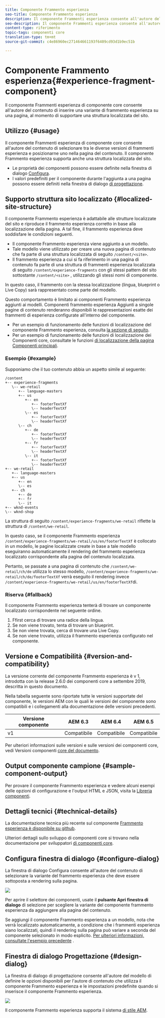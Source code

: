 ```yaml
---
title: Componente Frammento esperienza
seo-title: Componente Frammento esperienza
description: Il componente Frammenti esperienza consente all'autore del contenuto di aggiungere una variante di frammento esperienza a una pagina.
seo-description: Il componente Frammenti esperienza consente all'autore del contenuto di aggiungere una variante di frammento esperienza a una pagina.
content-type: riferimento
topic-tags: componenti core
translation-type: tm+mt
source-git-commit: c4e86960ec271464661193f6409cd93d1b9ec51b

---
```



# Componente Frammento esperienza{#experience-fragment-component}

Il componente Frammenti esperienza di componente core consente all'autore del contenuto di inserire una variante di frammento esperienza su una pagina, al momento di supportare una struttura localizzata del sito.

## Utilizzo {#usage}

Il componente Frammenti esperienza di componente core consente all'autore del contenuto di selezionare tra le diverse versioni di frammenti esperienza e posizionarne uno nella pagina del contenuto. Il componente Frammento esperienza supporta anche una struttura localizzata del sito.

* Le proprietà dei componenti possono essere definite nella finestra di dialogo [Configura](#configure-dialog).
* I valori predefiniti per il componente durante l'aggiunta a una pagina possono essere definiti nella finestra di dialogo [di progettazione](#design-dialog).

## Supporto struttura sito localizzato {#localized-site-structure}

Il componente Frammento esperienza è adattabile alle strutture localizzate del sito e riproduce il frammento esperienza corretto in base alla localizzazione della pagina. A tal fine, il frammento esperienza deve soddisfare le condizioni seguenti.

* Il componente Frammento esperienza viene aggiunto a un modello.
* Tale modello viene utilizzato per creare una nuova pagina di contenuto che fa parte di una struttura localizzata di seguito `/content/<site>`.
* Il frammento esperienza a cui si fa riferimento in una pagina di contenuto fa parte di una struttura di frammenti esperienza localizzata di seguito `/content/experience-fragments` con gli stessi pattern del sito sottostante `/content/<site>` , utilizzando gli stessi nomi di componente.

In questo caso, il frammento con la stessa localizzazione (lingua, blueprint o Live Copy) sarà rappresentato come parte del modello.

Questo comportamento è limitato ai componenti Frammento esperienza aggiunti ai modelli. Componenti frammento esperienza Aggiunti a singole pagine di contenuto renderanno disponibili le rappresentazioni esatte dei frammenti di esperienza configurate all'interno del componente.

* Per un esempio di funzionamento delle funzioni di localizzazione del componente Frammento esperienza, consulta [la sezione di seguito](#example).
* Per un esempio di funzionamento delle funzioni di localizzazione dei Componenti core, consultate le funzioni [di localizzazione della pagina Componenti principali](localization.md).

### Esempio {#example}

Supponiamo che il tuo contenuto abbia un aspetto simile al seguente:

```
/content
+-- experience-fragments
   \-- we-retail
      +-- language-masters
      +-- us
         +-- en
            +-- footerTextXf
            \-- headerTextXf
         \-- es
            +-- footerTextXf
            \-- headerTextXf
      \-- ch
         +-- de
            +-- footerTextXf
            \-- headerTextXf
         +-- fr
            +-- footerTextXf
            \-- headerTextXf
         \-- it
            +-- footerTextXf
            \-- headerTextXf
+-- we-retail
   +-- language-masters
   +-- us
      +-- en
      \-- es
   +-- ch
      +-- de
      +-- fr
      \-- it
+-- wknd-events
\-- wknd-shop
```

La struttura di seguito `/content/experience-fragments/we-retail` riflette la struttura di `/content/we-retail`.

In questo caso, se il componente Frammento esperienza `/content/experience-fragments/we-retail/us/en/footerTextXf` è collocato in un modello, le pagine localizzate create in base a tale modello eseguiranno automaticamente il rendering del frammento esperienza localizzato corrispondente alla pagina del contenuto localizzata.

Pertanto, se passate a una pagina di contenuto che `/content/we-retail/ch/de` utilizza lo stesso modello, `/content/experience-fragments/we-retail/ch/de/footerTextXf` verrà eseguito il rendering invece `/content/experience-fragments/we-retail/us/en/footerTextXf`di.

### Riserva {#fallback}

Il componente Frammento esperienza tenterà di trovare un componente localizzato corrispondente nel seguente ordine.

1. Ffirst cerca di trovare una radice della lingua.
1. Se non viene trovato, tenta di trovare un blueprint.
1. Se non viene trovata, cerca di trovare una Live Copy.
1. Se non viene trovato, utilizza il frammento esperienza configurato nel componente.

## Versione e Compatibilità {#version-and-compatibility}

La versione corrente del componente Frammento esperienza è v 1, introdotta con la release 2.6.0 dei componenti core a settembre 2019, descritta in questo documento.

Nella tabella seguente sono riportate tutte le versioni supportate del componente, le versioni AEM con le quali le versioni del componente sono compatibili e i collegamenti alla documentazione delle versioni precedenti.

| Versione componente | AEM 6.3 | AEM 6.4 | AEM 6.5 |
|--- |--- |--- |---|
| v1 | Compatibile | Compatibile | Compatibile |

Per ulteriori informazioni sulle versioni e sulle versioni dei componenti core, vedi Versioni componenti [core del documento](versions.md).

## Output componente campione {#sample-component-output}

Per provare il componente Frammento esperienza e vedere alcuni esempi delle opzioni di configurazione e l'output HTML e JSON, visita la [Libreria componenti](http://opensource.adobe.com/aem-core-wcm-components/library/experience-fragment.html).

## Dettagli tecnici {#technical-details}

La documentazione tecnica più recente sul componente [Frammento esperienza è disponibile su github](https://github.com/adobe/aem-core-wcm-components/tree/master/content/src/content/jcr_root/apps/core/wcm/components/experience-fragment/v1/experience-fragment).

Ulteriori dettagli sullo sviluppo di componenti core si trovano nella documentazione per sviluppatori [di componenti core](developing.md).

## Configura finestra di dialogo {#configure-dialog}

La finestra di dialogo Configura consente all'autore del contenuto di selezionare la variante del frammento esperienza che deve essere sottoposta a rendering sulla pagina.

![](assets/screen-shot-2019-08-23-10.49.21.png)

Per aprire il selettore dei componenti, usate il **pulsante Apri finestra di dialogo** di selezione per scegliere la variante del componente frammento esperienza da aggiungere alla pagina del contenuto.

Se aggiungi il componente Frammento esperienza a un modello, nota che verrà localizzato automaticamente, a condizione che i frammenti esperienza siano localizzati, quindi il rendering sulla pagina può variare a seconda del componente selezionato in modo esplicito. [Per ulteriori informazioni, consultate l'esempio precedente](#example) .

## Finestra di dialogo Progettazione {#design-dialog}

La finestra di dialogo di progettazione consente all'autore del modello di definire le opzioni disponibili per l'autore di contenuto che utilizza il componente Frammento esperienza e le impostazioni predefinite quando si inserisce il componente Frammento esperienza.

![](assets/screen-shot-2019-08-23-10.48.36.png)

Il componente Frammento esperienza supporta il sistema [di stile AEM](authoring.md#component-styling).
